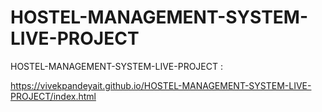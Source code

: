 # HOSTEL-MANAGEMENT-SYSTEM-LIVE-PROJECT
HOSTEL-MANAGEMENT-SYSTEM-LIVE-PROJECT : 

https://vivekpandeyait.github.io/HOSTEL-MANAGEMENT-SYSTEM-LIVE-PROJECT/index.html
